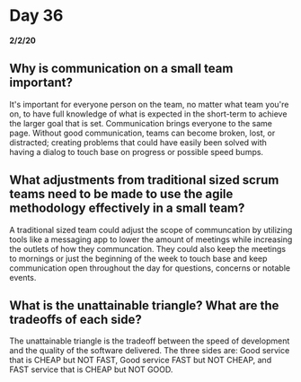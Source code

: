 # Day 36
__2/2/20__

## Why is communication on a small team important?
It's important for everyone person on the team, no matter what team you're on, to have full knowledge of what is expected in the short-term to achieve the larger goal that is set. Communication brings everyone to the same page. Without good communication, teams can become broken, lost, or distracted; creating problems that could have easily been solved with having a dialog to touch base on progress or possible speed bumps. 
## What adjustments from traditional sized scrum teams need to be made to use the agile methodology effectively in a small team?
A traditional sized team could adjust the scope of communcation by utilizing tools like a messaging app to lower the amount of meetings while increasing the outlets of how they communcation. They could also keep the meetings to mornings or just the beginning of the week to touch base and keep communication open throughout the day for questions, concerns or notable events.
## What is the unattainable triangle? What are the tradeoffs of each side?
The unattainable triangle is the tradeoff between the speed of development and the quality of the software delivered. The three sides are: Good service that is CHEAP but NOT FAST, Good service FAST but NOT CHEAP, and FAST service that is CHEAP but NOT GOOD.